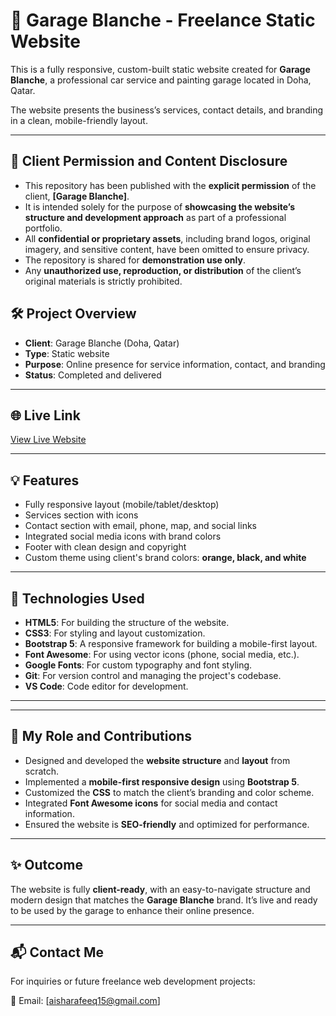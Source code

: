 # 🚗 Garage Blanche - Freelance Static Website

This is a fully responsive, custom-built static website created for **Garage Blanche**, a professional car service and painting garage located in Doha, Qatar.

The website presents the business’s services, contact details, and branding in a clean, mobile-friendly layout.

---
## 📌 Client Permission and Content Disclosure

- This repository has been published with the **explicit permission** of the client, **[Garage Blanche]**.
- It is intended solely for the purpose of **showcasing the website’s structure and development approach** as part of a professional portfolio.
- All **confidential or proprietary assets**, including brand logos, original imagery, and sensitive content, have been omitted to ensure privacy.
- The repository is shared for **demonstration use only**.
- Any **unauthorized use, reproduction, or distribution** of the client’s original materials is strictly prohibited.


## 🛠️ Project Overview

- **Client**: Garage Blanche (Doha, Qatar)
- **Type**: Static website
- **Purpose**: Online presence for service information, contact, and branding
- **Status**: Completed and delivered

---

## 🌐 Live Link

[View Live Website](https://garageblanche.netlify.app)  


---

## 💡 Features

- Fully responsive layout (mobile/tablet/desktop)
- Services section with icons
- Contact section with email, phone, map, and social links
- Integrated social media icons with brand colors
- Footer with clean design and copyright
- Custom theme using client's brand colors: **orange, black, and white**

---

## 📁 Technologies Used

- **HTML5**: For building the structure of the website.
- **CSS3**: For styling and layout customization.
- **Bootstrap 5**: A responsive framework for building a mobile-first layout.
- **Font Awesome**: For using vector icons (phone, social media, etc.).
- **Google Fonts**: For custom typography and font styling.
- **Git**: For version control and managing the project's codebase.
- **VS Code**: Code editor for development.

---


---

## 🔧 My Role and Contributions

- Designed and developed the **website structure** and **layout** from scratch.
- Implemented a **mobile-first responsive design** using **Bootstrap 5**.
- Customized the **CSS** to match the client’s branding and color scheme.
- Integrated **Font Awesome icons** for social media and contact information.
- Ensured the website is **SEO-friendly** and optimized for performance.

---

## ✨ Outcome

The website is fully **client-ready**, with an easy-to-navigate structure and modern design that matches the **Garage Blanche** brand. It’s live and ready to be used by the garage to enhance their online presence.

---

## 📬 Contact Me

For inquiries or future freelance web development projects:

📧 Email: [aisharafeeq15@gmail.com]  



